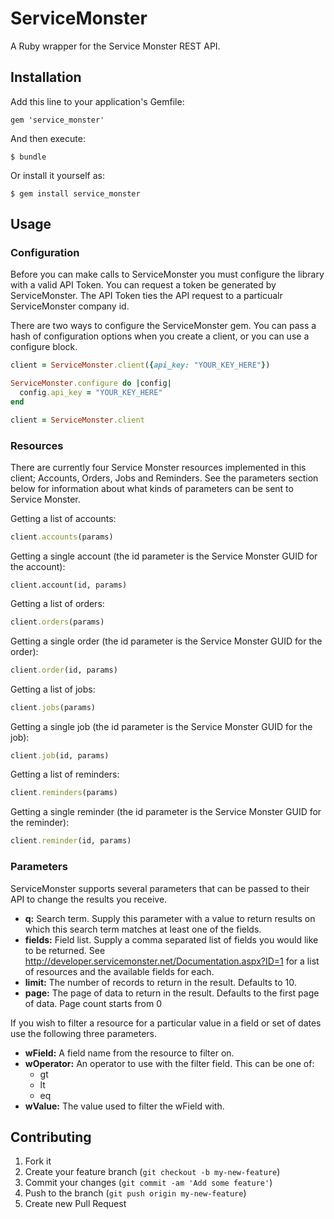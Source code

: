 # ServiceMonster

A Ruby wrapper for the Service Monster REST API.

## Installation

Add this line to your application's Gemfile:

    gem 'service_monster'

And then execute:

    $ bundle

Or install it yourself as:

    $ gem install service_monster

## Usage

### Configuration

Before you can make calls to ServiceMonster you must configure the library with a valid API Token. You can request
a token be generated by ServiceMonster. The API Token ties the API request to a particualr ServiceMonster company id.

There are two ways to configure the ServiceMonster gem. You can pass a hash of configuration options when you create
a client, or you can use a configure block.

```ruby
client = ServiceMonster.client({api_key: "YOUR_KEY_HERE"})
```

```ruby
ServiceMonster.configure do |config|
  config.api_key = "YOUR_KEY_HERE"
end

client = ServiceMonster.client
```

### Resources

There are currently four Service Monster resources implemented in this client; Accounts, Orders, Jobs and Reminders.
See the parameters section below for information about what kinds of parameters can be sent to Service Monster.

Getting a list of accounts:

```ruby
client.accounts(params)
```

Getting a single account (the id parameter is the Service Monster GUID for the account):

```
client.account(id, params)
```

Getting a list of orders:

```ruby
client.orders(params)
```

Getting a single order (the id parameter is the Service Monster GUID for the order):

```ruby
client.order(id, params)
```

Getting a list of jobs:

```ruby
client.jobs(params)
```

Getting a single job (the id parameter is the Service Monster GUID for the job):

```ruby
client.job(id, params)
```

Getting a list of reminders:

```ruby
client.reminders(params)
```

Getting a single reminder (the id parameter is the Service Monster GUID for the reminder):

```ruby
client.reminder(id, params)
```

### Parameters

ServiceMonster supports several parameters that can be passed to their API to change the results you receive.

* **q:** Search term. Supply this parameter with a value to return results on which this search term matches at least one of the fields.
* **fields:** Field list. Supply a comma separated list of fields you would like to be returned. See http://developer.servicemonster.net/Documentation.aspx?ID=1 for a list of resources and the available fields for each.
* **limit:** The number of records to return in the result. Defaults to 10.
* **page:** The page of data to return in the result. Defaults to the first page of data. Page count starts from 0

If you wish to filter a resource for a particular value in a field or set of dates use the following three parameters.

* **wField:** A field name from the resource to filter on.
* **wOperator:** An operator to use with the filter field. This can be one of:
  * gt
  * lt
  * eq
* **wValue:** The value used to filter the wField with.

## Contributing

1. Fork it
2. Create your feature branch (`git checkout -b my-new-feature`)
3. Commit your changes (`git commit -am 'Add some feature'`)
4. Push to the branch (`git push origin my-new-feature`)
5. Create new Pull Request
